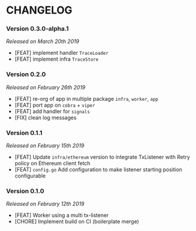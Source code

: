# CHANGELOG

### Version 0.3.0-alpha.1

*Released on March 20th 2019*

- [FEAT] implement handler `TraceLoader`
- [FEAT] implement infra `TraceStore`

### Version 0.2.0

*Released on February 26th 2019*

- [FEAT] re-org of app in multiple package `infra`, `worker`, `app`
- [FEAT] port app on `cobra` + `viper`
- [FEAT] add handler for `signals`
- [FIX] clean log messages

### Version 0.1.1

*Released on February 15th 2019*

- [FEAT] Update `infra/ethereum` version to integrate TxListener with Retry policy on Ethereum client fetch
- [FEAT] `config.go` Add configuration to make listener starting position configurable

### Version 0.1.0

*Released on February 12th 2019*

- [FEAT] Worker using a multi tx-listener
- [CHORE] Implement build on CI (boilerplate merge)
